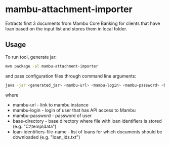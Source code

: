 # mambu-attachment-importer

Extracts first 3 documents from Mambu Core Banking for clients that have loan based on the input list and stores them in local folder.

## Usage

To run tool, generate jar:

```bash
mvn package -pl mambu-attachment-importer 
```

and pass configuration files through command line arguments:

```bash
java -jar <generated_jar> <mambu-url> <mambu-login> <mambu-password> <base-directory> <loan-identifiers-file-name>
```

where
* mambu-url - link to mambu instance
* mambu-login - login of user that has API access to Mambu
* mambu-password - password of user
* base-directory - base directory where file with loan identifiers is stored (e.g. "C:\\temp\data\")
* loan-identifiers-file-name - list of loans for which documents should be downloaded (e.g. "loan_ids.txt")